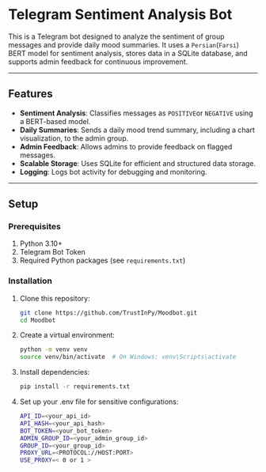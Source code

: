 # Telegram Sentiment Analysis Bot

This is a Telegram bot designed to analyze the sentiment of group messages and provide daily mood summaries. It uses a `Persian`(`Farsi`) BERT model for sentiment analysis, stores data in a SQLite database, and supports admin feedback for continuous improvement.

---

## Features

- **Sentiment Analysis**: Classifies messages as `POSITIVE`or `NEGATIVE` using a BERT-based model.
- **Daily Summaries**: Sends a daily mood trend summary, including a chart visualization, to the admin group.
- **Admin Feedback**: Allows admins to provide feedback on flagged messages.
- **Scalable Storage**: Uses SQLite for efficient and structured data storage.
- **Logging**: Logs bot activity for debugging and monitoring.

---

## Setup

### Prerequisites
1. Python 3.10+
2. Telegram Bot Token
3. Required Python packages (see `requirements.txt`)

### Installation
1. Clone this repository:
   ```bash
   git clone https://github.com/TrustInPy/Moodbot.git
   cd Moodbot

2. Create a virtual environment:
   ```bash
   python -m venv venv
   source venv/bin/activate  # On Windows: venv\Scripts\activate

3. Install dependencies:
   ```bash
   pip install -r requirements.txt

4. Set up your .env file for sensitive configurations:
   ```bash
   API_ID=<your_api_id>
   API_HASH=<your_api_hash>
   BOT_TOKEN=<your_bot_token>
   ADMIN_GROUP_ID=<your_admin_group_id>
   GROUP_ID=<your_group_id>
   PROXY_URL=<PROTOCOL://HOST:PORT>
   USE_PROXY=< 0 or 1 >

